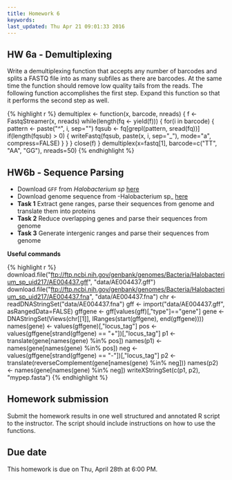 ```yaml
---
title: Homework 6
keywords: 
last_updated: Thu Apr 21 09:01:33 2016
---
```


## HW 6a - Demultiplexing
	
Write a demultiplexing function that accepts any number of
barcodes and splits a FASTQ file into as many subfiles as there are barcodes.
At the same time the function should remove low quality tails from the reads.
The following function accomplishes the first step. Expand this function so
that it performs the second step as well. 


{% highlight r %}
demultiplex <- function(x, barcode, nreads) {
	f <- FastqStreamer(x, nreads) 
	while(length(fq <- yield(f))) {
		for(i in barcode) {
			pattern <- paste("^", i, sep="")
			fqsub <- fq[grepl(pattern, sread(fq))] 
			if(length(fqsub) > 0) {
				writeFastq(fqsub, paste(x, i, sep="_"), mode="a", compress=FALSE)
			}
		}
	}
	close(f)
}
demultiplex(x=fastq[1], barcode=c("TT", "AA", "GG"), nreads=50)
{% endhighlight %}

## HW6b - Sequence Parsing 

* Download `GFF` from _Halobacterium sp_  [here](ftp://ftp.ncbi.nih.gov/genbank/genomes/Bacteria/Halobacterium\_sp\_uid217/AE004437.gff)
* Download genome sequence from -Halobacterium sp_ [here](ftp://ftp.ncbi.nih.gov/genbank/genomes/Bacteria/Halobacterium\_sp\_uid217/AE004437.fna)
* __Task 1__ Extract gene ranges, parse their sequences from genome and translate them into proteins
* __Task 2__ Reduce overlapping genes and parse their sequences from genome
* __Task 3__ Generate intergenic ranges and parse their sequences from genome

__Useful commands__

{% highlight r %}
download.file("ftp://ftp.ncbi.nih.gov/genbank/genomes/Bacteria/Halobacterium_sp_uid217/AE004437.gff", "data/AE004437.gff")
download.file("ftp://ftp.ncbi.nih.gov/genbank/genomes/Bacteria/Halobacterium_sp_uid217/AE004437.fna", "data/AE004437.fna")
chr <- readDNAStringSet("data/AE004437.fna")
gff <- import("data/AE004437.gff", asRangedData=FALSE)
gffgene <- gff[values(gff)[,"type"]=="gene"]
gene <- DNAStringSet(Views(chr[[1]], IRanges(start(gffgene), end(gffgene))))
names(gene) <- values(gffgene)[,"locus_tag"]
pos <- values(gffgene[strand(gffgene) == "+"])[,"locus_tag"]
p1 <- translate(gene[names(gene) %in% pos])
names(p1) <- names(gene[names(gene) %in% pos])
neg <- values(gffgene[strand(gffgene) == "-"])[,"locus_tag"]
p2 <- translate(reverseComplement(gene[names(gene) %in% neg]))
names(p2) <- names(gene[names(gene) %in% neg])
writeXStringSet(c(p1, p2), "mypep.fasta")
{% endhighlight %}

## Homework submission
Submit the homework results in one well structured and annotated R script to the instructor. The script should include instructions on how to use the functions.

## Due date

This homework is due on Thu, April 28th at 6:00 PM.


